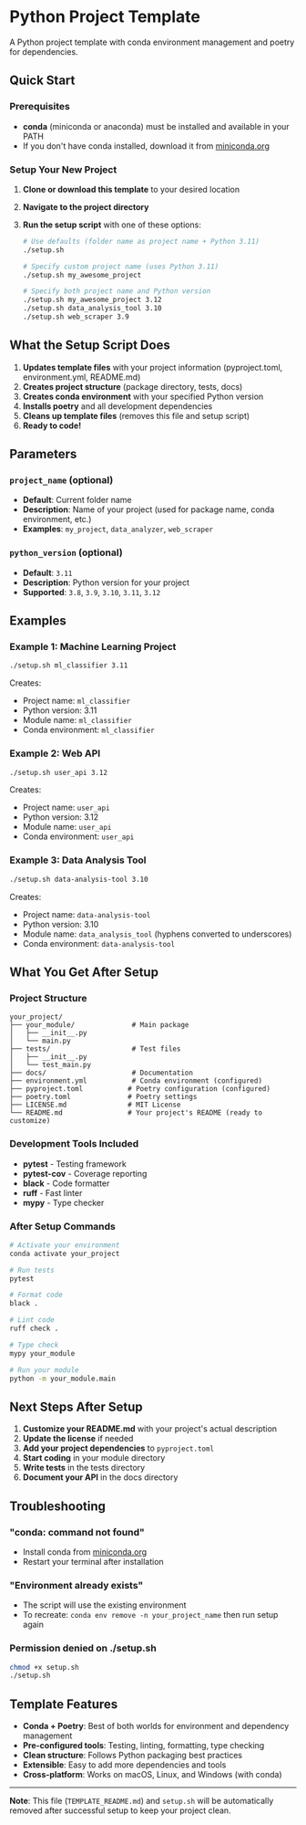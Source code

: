 # Python Project Template

A Python project template with conda environment management and poetry for dependencies.

## Quick Start

### Prerequisites

- **conda** (miniconda or anaconda) must be installed and available in your PATH
- If you don't have conda installed, download it from [miniconda.org](https://docs.conda.io/en/latest/miniconda.html)

### Setup Your New Project

1. **Clone or download this template** to your desired location
2. **Navigate to the project directory**
3. **Run the setup script** with one of these options:

   ```bash
   # Use defaults (folder name as project name + Python 3.11)
   ./setup.sh
   
   # Specify custom project name (uses Python 3.11)
   ./setup.sh my_awesome_project
   
   # Specify both project name and Python version
   ./setup.sh my_awesome_project 3.12
   ./setup.sh data_analysis_tool 3.10
   ./setup.sh web_scraper 3.9
   ```

## What the Setup Script Does

1. **Updates template files** with your project information (pyproject.toml, environment.yml, README.md)
2. **Creates project structure** (package directory, tests, docs)
3. **Creates conda environment** with your specified Python version
4. **Installs poetry** and all development dependencies
5. **Cleans up template files** (removes this file and setup script)
6. **Ready to code!**

## Parameters

### `project_name` (optional)
- **Default**: Current folder name
- **Description**: Name of your project (used for package name, conda environment, etc.)
- **Examples**: `my_project`, `data_analyzer`, `web_scraper`

### `python_version` (optional)
- **Default**: `3.11`
- **Description**: Python version for your project
- **Supported**: `3.8`, `3.9`, `3.10`, `3.11`, `3.12`

## Examples

### Example 1: Machine Learning Project
```bash
./setup.sh ml_classifier 3.11
```
Creates:
- Project name: `ml_classifier`
- Python version: 3.11
- Module name: `ml_classifier`
- Conda environment: `ml_classifier`

### Example 2: Web API
```bash
./setup.sh user_api 3.12
```
Creates:
- Project name: `user_api`
- Python version: 3.12
- Module name: `user_api`
- Conda environment: `user_api`

### Example 3: Data Analysis Tool
```bash
./setup.sh data-analysis-tool 3.10
```
Creates:
- Project name: `data-analysis-tool`
- Python version: 3.10
- Module name: `data_analysis_tool` (hyphens converted to underscores)
- Conda environment: `data-analysis-tool`

## What You Get After Setup

### Project Structure
```
your_project/
├── your_module/              # Main package
│   ├── __init__.py
│   └── main.py
├── tests/                    # Test files
│   ├── __init__.py
│   └── test_main.py
├── docs/                     # Documentation
├── environment.yml           # Conda environment (configured)
├── pyproject.toml           # Poetry configuration (configured)
├── poetry.toml              # Poetry settings
├── LICENSE.md               # MIT License
└── README.md                # Your project's README (ready to customize)
```

### Development Tools Included
- **pytest** - Testing framework
- **pytest-cov** - Coverage reporting
- **black** - Code formatter
- **ruff** - Fast linter
- **mypy** - Type checker

### After Setup Commands
```bash
# Activate your environment
conda activate your_project

# Run tests
pytest

# Format code
black .

# Lint code
ruff check .

# Type check
mypy your_module

# Run your module
python -m your_module.main
```

## Next Steps After Setup

1. **Customize your README.md** with your project's actual description
2. **Update the license** if needed
3. **Add your project dependencies** to `pyproject.toml`
4. **Start coding** in your module directory
5. **Write tests** in the tests directory
6. **Document your API** in the docs directory

## Troubleshooting

### "conda: command not found"
- Install conda from [miniconda.org](https://docs.conda.io/en/latest/miniconda.html)
- Restart your terminal after installation

### "Environment already exists"
- The script will use the existing environment
- To recreate: `conda env remove -n your_project_name` then run setup again

### Permission denied on ./setup.sh
```bash
chmod +x setup.sh
./setup.sh
```

## Template Features

- **Conda + Poetry**: Best of both worlds for environment and dependency management
- **Pre-configured tools**: Testing, linting, formatting, type checking
- **Clean structure**: Follows Python packaging best practices
- **Extensible**: Easy to add more dependencies and tools
- **Cross-platform**: Works on macOS, Linux, and Windows (with conda)

---

**Note**: This file (`TEMPLATE_README.md`) and `setup.sh` will be automatically removed after successful setup to keep your project clean.
